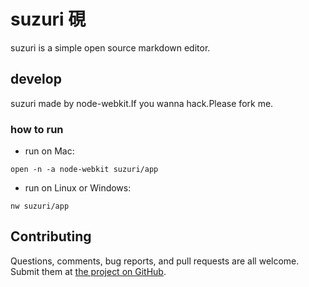 # suzuri 硯

suzuri is a simple open source markdown editor.


## develop

suzuri made by node-webkit.If you wanna hack.Please fork me.

### how to run

* run on Mac:
```
open -n -a node-webkit suzuri/app
```
* run on Linux or Windows:
```
nw suzuri/app
```

## Contributing

Questions, comments, bug reports, and pull requests are all welcome.
Submit them at [the project on GitHub](https://github.com/wataru420/suzuri).

